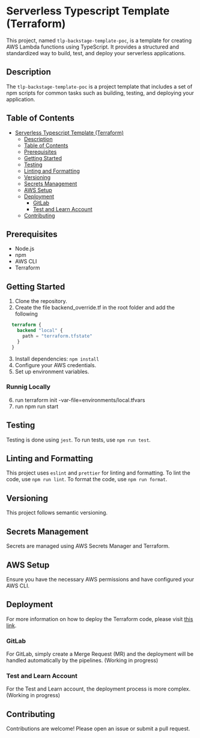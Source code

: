 # Serverless Typescript Template (Terraform)

This project, named `tlp-backstage-template-poc`, is a template for creating AWS Lambda functions using TypeScript. It provides a structured and standardized way to build, test, and deploy your serverless applications.

## Description

The `tlp-backstage-template-poc` is a project template that includes a set of npm scripts for common tasks such as building, testing, and deploying your application.


## Table of Contents

- [Serverless Typescript Template (Terraform)](#serverless-typescript-template-terraform)
  - [Description](#description)
  - [Table of Contents](#table-of-contents)
  - [Prerequisites](#prerequisites)
  - [Getting Started](#getting-started)
  - [Testing](#testing)
  - [Linting and Formatting](#linting-and-formatting)
  - [Versioning](#versioning)
  - [Secrets Management](#secrets-management)
  - [AWS Setup](#aws-setup)
  - [Deployment](#deployment)
    - [GitLab](#gitlab)
    - [Test and Learn Account](#test-and-learn-account)
  - [Contributing](#contributing)


<!-- ## TODO
- Setup README
- Example RDS/DynamoDB configuration
- SAM terraform hook
- Sonarqube/Artifactory OIDC
- Dev workflow (preview deployment before merging to NP)
- Backstage integration
- Strict typing of terraform modules
- ESLINT Configuration
 -->

## Prerequisites

- Node.js
- npm
- AWS CLI
- Terraform

## Getting Started

1. Clone the repository.
2. Create the file backend_override.tf in the root folder and add the following
```tf
  terraform {  
    backend "local" {   
      path = "terraform.tfstate"  
    }
  }
```
3. Install dependencies: `npm install`
4. Configure your AWS credentials.
5. Set up environment variables.

### Runnig Locally
6. run terraform init -var-file=environments/local.tfvars
7. run npm run start

## Testing

Testing is done using `jest`. To run tests, use `npm run test`.

## Linting and Formatting

This project uses `eslint` and `prettier` for linting and formatting. To lint the code, use `npm run lint`. To format the code, use `npm run format`.

## Versioning

This project follows semantic versioning.

## Secrets Management

Secrets are managed using AWS Secrets Manager and Terraform.

## AWS Setup

Ensure you have the necessary AWS permissions and have configured your AWS CLI.


## Deployment
For more information on how to deploy the Terraform code, please visit [this link](https://example.com/terraform-deployment-guide).

### GitLab

For GitLab, simply create a Merge Request (MR) and the deployment will be handled automatically by the pipelines. (Working in progress)

### Test and Learn Account
For the Test and Learn account, the deployment process is more complex. (Working in progress)

## Contributing

Contributions are welcome! Please open an issue or submit a pull request.